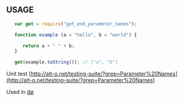## USAGE

```js
   var get = require("get_es6_parameter_names");

   function example (a = "hello", b = "world") {

      return a + " " + b;
   }

   get(example.toString()); // ["a", "b"]

```

Unit test [http://alt-o.net/testing-suite/?grep=Parameter%20Names](http://alt-o.net/testing-suite/?grep=Parameter%20Names)

Used in [dø](https://www.npmjs.com/package/op_do).